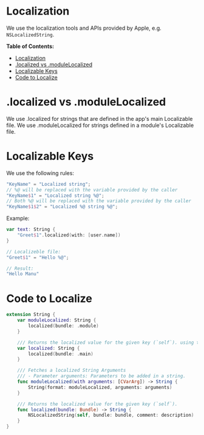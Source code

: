 # Localization

We use the localization tools and APIs provided by Apple, e.g. `NSLocalizedString`.

**Table of Contents:**
- [Localization](#localization)
- [.localized vs .moduleLocalized](#localized-vs-modulelocalized)
- [Localizable Keys](#localizable-keys)
- [Code to Localize](#code-to-localize)

# .localized vs .moduleLocalized
We use .localized for strings that are defined in the app's main Localizable file.
We use .moduleLocalized for strings defined in a module's Localizable file.

# Localizable Keys

We use the following rules:

```swift
"KeyName" = "Localized string";
// %@ will be replaced with the variable provided by the caller
"KeyName$1" = "Localized string %@";
// Both %@ will be replaced with the variable provided by the caller
"KeyName$1$2" = "Localized %@ string %@";
```

Example:

```swift
var text: String {
    "Greet$1".localized(with: [user.name])
}

// Localizeble file:
"Greet$1" = "Hello %@";

// Result:
"Hello Manu"
```

# Code to Localize

```swift
extension String {
    var moduleLocalized: String {
        localized(bundle: .module)
    }

    /// Returns the localized value for the given key (`self`). using the main bundle.
    var localized: String {
        localized(bundle: .main)
    }

    /// Fetches a localized String Arguments
    /// - Parameter arguments: Parameters to be added in a string.
    func moduleLocalized(with arguments: [CVarArg]) -> String {
        String(format: moduleLocalized, arguments: arguments)
    }

    /// Returns the localized value for the given key (`self`).
    func localized(bundle: Bundle) -> String {
        NSLocalizedString(self, bundle: bundle, comment: description)
    }
}
```